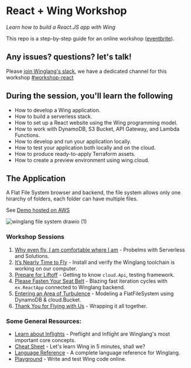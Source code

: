
# React + Wing Workshop

_Learn how to build a React.JS app with Wing_

This repo is a step-by-step guide for an online workshop ([eventbrite](https://www.eventbrite.com/e/winglang-react-workshop-tickets-754616256537)).

## Any issues? questions? let's talk!

Please [join Winglang's slack](https://t.winglang.io/slack), we have a dedicated channel for this workshop [#workshop-react](https://winglang.slack.com/archives/C069JFTF6AC)

## During the session, you'll learn the following

- How to develop a Wing application.
- How to build a serverless stack.
- How to set up a React website using the Wing programming model.
- How to work with DynamoDB, S3 Bucket, API Gateway, and Lambda Functions.
- How to develop and run your application locally.
- How to test your application both locally and on the cloud.
- How to produce ready-to-apply Terraform assets.
- How to create a preview environment using wing.cloud.


## The Application

A Flat File System browser and backend, the file system allows only one hirarchy of folders, each folder can have multiple files. 

See [Demo hosted on AWS](https://d9lecxfcp4503.cloudfront.net/)

![winglang file system drawio (1)](https://github.com/ekeren/react-wing-workshop/assets/1727147/455df542-ec23-4f4a-ada8-ef941de7b53b)


### Workshop Sessions

1. [Why even fly, I am comfortable where I am](https://raw.githubusercontent.com/ekeren/react-wing-workshop/main/assets/why.pdf) - Probelms with Serverless and Solutions.
2. [It’s Nearly Time to Fly](./01-setup.md) - Install and verify the Winglang toolchain is working on our computer.
3. [Prepare for Liftoff](./02-api.md) - Getting to know `cloud.Api`, testing framework.
4. [Please Fasten Your Seat Belt](./03-react.md) - Blazing fast iteration cycles with `ex.ReactApp` connected to Winglang backend.
5. [Entering an Area of Turbulence](./04-db.md) - Modeling a FlatFileSystem using DynamoDB & cloud.Bucket.
6. [Thank You for Flying with Us](./05-wrap.md) - Wrapping it all together.

 
### Some General Resources:

- [Learn about Inflights](https://www.winglang.io/docs/concepts/inflights) - Preflight and Inflight are Winglang's most important core concepts.
- [Cheat Sheet](./cheatsheet.md) - Let's learn Wing in 5 minutes, shall we?
- [Language Reference](https://www.winglang.io/docs/language-reference) - A complete language reference for Winglang.
- [Playground](https://www.winglang.io/play/) - Write and test Wing code online.
